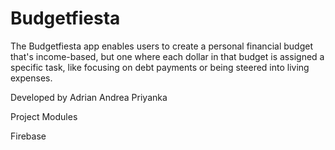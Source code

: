 # Budgetfiesta
The Budgetfiesta app enables users to create a personal financial budget that's income-based, but one where each dollar in that budget is assigned a specific task, like focusing on debt payments or being steered into living expenses.

Developed by Adrian Andrea Priyanka

Project Modules

Firebase
